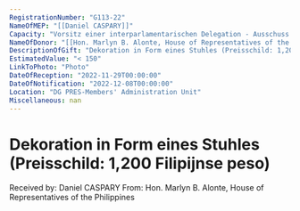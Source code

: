 ```yaml
---
RegistrationNumber: "G113-22"
NameOfMEP: "[[Daniel CASPARY]]"
Capacity: "Vorsitz einer interparlamentarischen Delegation - Ausschuss für internationalen Handel"
NameOfDonor: "[[Hon. Marlyn B. Alonte, House of Representatives of the Philippines]]"
DescriptionOfGift: "Dekoration in Form eines Stuhles (Preisschild: 1,200 Filipijnse peso)"
EstimatedValue: "< 150"
LinkToPhoto: "Photo"
DateOfReception: "2022-11-29T00:00:00"
DateOfNotification: "2022-12-08T00:00:00"
Location: "DG PRES-Members' Administration Unit"
Miscellaneous: nan
---
```


# Dekoration in Form eines Stuhles (Preisschild: 1,200 Filipijnse peso)

Received by: Daniel CASPARY
From: Hon. Marlyn B. Alonte, House of Representatives of the Philippines
